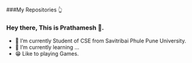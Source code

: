 ###My Repositories 👆
### Hey there, This is Prathamesh 👋.


- 🔭 I’m currently Student of CSE from Savitribai Phule Pune University.
- 🌱 I’m currently learning ...
- 😁 Like to playing Games.
